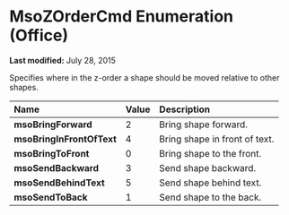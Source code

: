 
# MsoZOrderCmd Enumeration (Office)

 **Last modified:** July 28, 2015

Specifies where in the z-order a shape should be moved relative to other shapes.


|**Name**|**Value**|**Description**|
|:-----|:-----|:-----|
| **msoBringForward**|2|Bring shape forward.|
| **msoBringInFrontOfText**|4|Bring shape in front of text.|
| **msoBringToFront**|0|Bring shape to the front.|
| **msoSendBackward**|3|Send shape backward.|
| **msoSendBehindText**|5|Send shape behind text.|
| **msoSendToBack**|1|Send shape to the back.|
